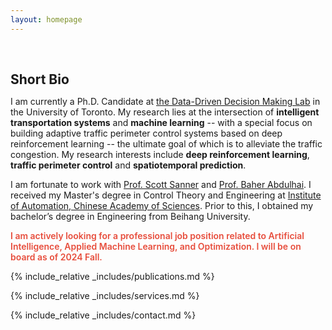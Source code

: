 ```yaml
---
layout: homepage
---
```


<h1 id="about-me"></h1>

<h2 style="margin: 60px 0px 10px;">Short Bio</h2>

I am currently a Ph.D. Candidate at [the Data-Driven Decision Making Lab](https://d3m.mie.utoronto.ca) in the University of Toronto. My research lies at the intersection of **intelligent transportation systems** and **machine learning** -- with a special focus on building adaptive traffic perimeter control systems based on deep reinforcement learning -- the ultimate goal of which is to alleviate the traffic congestion. My research interests include **deep reinforcement learning**, **traffic perimeter control** and **spatiotemporal prediction**.

I am fortunate to work with [Prof. Scott Sanner](https://d3m.mie.utoronto.ca/members/ssanner/) and [Prof. Baher Abdulhai](https://uttri.utoronto.ca/people/baher-abdulhai/). I received my Master's degree in Control Theory and Engineering at [Institute of Automation, Chinese Academy of Sciences](http://english.ia.cas.cn/). Prior to this, I obtained my bachelor’s degree in Engineering from Beihang University. 


<strong style="color:#e74d3c; font-weight:600"><strong style="color:#e74d3c; font-weight:600">I am actively looking for a professional job position related to Artificial Intelligence, Applied Machine Learning, and Optimization. I will be on board as of 2024 Fall. </strong></strong>

<!--
{% include_relative _includes/news.md %}
-->

{% include_relative _includes/publications.md %}

<!--
{% include_relative _includes/teaching.md %}

{% include_relative _includes/talks.md %}
-->

{% include_relative _includes/services.md %}


{% include_relative _includes/contact.md %}
